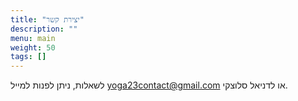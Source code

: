 ```yaml
---
title: "יצירת קשר"
description: ""
menu: main
weight: 50
tags: []
---
```


לשאלות, ניתן לפנות למייל [yoga23contact@gmail.com](mailto:yoga23contact@gmail.com) או לדניאל סלוצקי.
